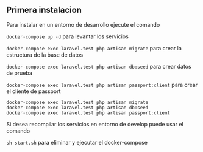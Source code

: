 ## Primera instalacion
Para instalar en un entorno de desarrollo ejecute el comando

`docker-compose up -d` para levantar los servicios

`docker-compose exec laravel.test php artisan migrate` para crear la estructura de la base de datos

`docker-compose exec laravel.test php artisan db:seed` para crear datos de prueba

`docker-compose exec laravel.test php artisan passport:client` para crear el cliente de passport

```
docker-compose exec laravel.test php artisan migrate
docker-compose exec laravel.test php artisan db:seed
docker-compose exec laravel.test php artisan passport:client
```

Si desea recompilar los servicios en entorno de develop puede usar el comando

`sh start.sh` para eliminar y ejecutar el docker-compose
